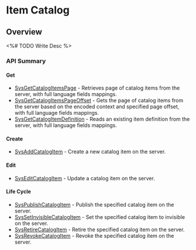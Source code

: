 # Item Catalog
## Overview




<%# TODO Write Desc %>
### API Summary

#### Get
* [SysGetCatalogItemsPage](/api/s2s/itemcatalog/sysgetcatalogitemspage) - Retrieves page of catalog items from the server, with full language fields mappings.
* [SysGetCatalogItemsPageOffset](/api/s2s/itemcatalog/sysgetcatalogitemspageoffset) - Gets the page of catalog items from the server based on the encoded context and specified page offset, with full language fields mappings.
* [SysGetCatalogItemDefinition](/api/s2s/itemcatalog/sysgetcatalogitemdefinition) - Reads an existing item definition from the server, with full language fields mappings.

#### Create
* [SysAddCatalogItem](/api/s2s/itemcatalog/sysaddcatalogitem) - Create a new catalog item on the server.

#### Edit
* [SysEditCatalogItem](/api/s2s/itemcatalog/syseditcatalogitem) - Update a catalog item on the server.

#### Life Cycle
* [SysPublishCatalogItem](/api/s2s/itemcatalog/syspublishcatalogitem) - Publish the specified catalog item on the server.
* [SysSetInvisibleCatalogItem](/api/s2s/itemcatalog/syssetinvisiblecatalogitem) - Set the specified catalog item to invisible on the server.
* [SysRetireCatalogItem](/api/s2s/itemcatalog/sysretirecatalogitem) - Retire the specified catalog item on the server.
* [SysRevokeCatalogItem](/api/s2s/itemcatalog/sysrevokecatalogitem) - Revoke the specified catalog item on the server.



<DocCardList />